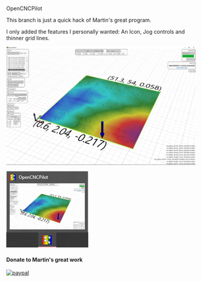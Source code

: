 #
OpenCNCPilot

This branch is just a quick hack of Martin's great program.

I only added the features I personally wanted: An Icon, Jog controls and thinner grid lines.

![Screenshot](https://raw.githubusercontent.com/A-J-Bauer/OpenCNCPilot/master/img/Screenshot2.png)

![Screenshot](https://raw.githubusercontent.com/A-J-Bauer/OpenCNCPilot/master/img/ApplicationIconSuggestion.png)

#### Donate to Martin's great work

[![paypal](https://www.paypalobjects.com/en_US/i/btn/btn_donateCC_LG.gif)](https://www.paypal.com/cgi-bin/webscr?cmd=_s-xclick&hosted_button_id=7F783UGMYHRWN)
